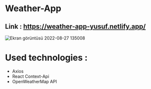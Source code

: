 # Weather-App 
## Link : https://weather-app-yusuf.netlify.app/

![Ekran görüntüsü 2022-08-27 135008](https://user-images.githubusercontent.com/48738152/187027004-ac83da45-1849-43cc-a02e-9708b3cfcec9.png)


# Used technologies : 

- Axios
- React Context-Api
- OpenWeatherMap API
